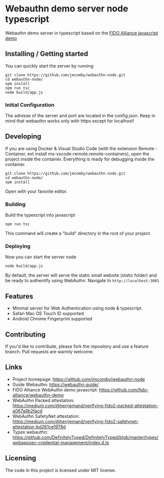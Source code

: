 # Webauthn demo server node typescript

Webauthn demo server in typescript based on the [FIDO Alliance javascript demo](https://github.com/fido-alliance/webauthn-demo)

## Installing / Getting started

You can quickly start the server by running
```shell
git clone https://github.com/jmcomby/webauthn-node.git
cd webauthn-node/
npm install
npm run tsc
node build/app.js
```

### Initial Configuration

The adresse of the server and port are located in the config.json. Keep in mind that webauthn works only with https except for localhost!

## Developing

If you are using Docker & Visual Studio Code (with the extension Remote - Container, ext install ms-vscode-remote.remote-containers), open the project inside the container. Everything is ready for debugging inside the container.

```shell
git clone https://github.com/jmcomby/webauthn-node.git
cd webauthn-node/
npm install
```

Open with your favorite editor.

### Building

Build the typescript into javascript
```shell
npm run tsc
```

This command will create a "build" directory in the root of your project.

### Deploying

Now you can start the server node
```shell
node build/app.js
```
By default, the server will serve the static small website (static folder) and be ready to authentify using WebAuthn.
Navigate to `http://localhost:3001`

## Features

* Minimal server for Web Authentication using node & typescript.
* Safari Mac OS Touch ID supported
* Android Chrome Fingerprint supported

## Contributing

If you'd like to contribute, please fork the repository and use a feature branch. Pull requests are warmly welcome.

## Links

- Project homepage: https://github.com/jmcomby/webauthn-node
- Guide Webauthn: https://webauthn.guide/
- FIDO Alliance WebAuthn demo javascript: https://github.com/fido-alliance/webauthn-demo
- WebAuthn Packed attestation: https://medium.com/@herrjemand/verifying-fido2-packed-attestation-a067a9b2facd
- WebAuthn SafetyNet attestation: https://medium.com/@herrjemand/verifying-fido2-safetynet-attestation-bd261ce1978d
- Types webauthn: https://github.com/DefinitelyTyped/DefinitelyTyped/blob/master/types/webappsec-credential-management/index.d.ts

## Licensing

The code in this project is licensed under MIT license.